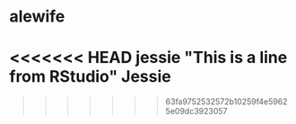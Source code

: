 # alewife



<<<<<<< HEAD
jessie
"This is a line from RStudio"
Jessie
=======
>>>>>>> 63fa9752532572b10259f4e59625e09dc3923057
